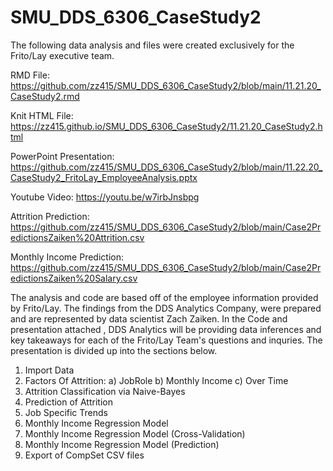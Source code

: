 # SMU_DDS_6306_CaseStudy2

The following data analysis and files were created exclusively for the Frito/Lay executive team.

RMD File: https://github.com/zz415/SMU_DDS_6306_CaseStudy2/blob/main/11.21.20_CaseStudy2.rmd

Knit HTML File: https://zz415.github.io/SMU_DDS_6306_CaseStudy2/11.21.20_CaseStudy2.html

PowerPoint Presentation: https://github.com/zz415/SMU_DDS_6306_CaseStudy2/blob/main/11.22.20_CaseStudy2_FritoLay_EmployeeAnalysis.pptx

Youtube Video: https://youtu.be/w7irbJnsbpg

Attrition Prediction: https://github.com/zz415/SMU_DDS_6306_CaseStudy2/blob/main/Case2PredictionsZaiken%20Attrition.csv

Monthly Income Prediction: https://github.com/zz415/SMU_DDS_6306_CaseStudy2/blob/main/Case2PredictionsZaiken%20Salary.csv

The analysis and code are based off of the  employee information provided by Frito/Lay. The findings from the DDS Analytics Company, were prepared and are represented by data scientist Zach Zaiken.  In the Code and presentation attached , DDS Analytics will be providing data inferences and key takeaways for each of the Frito/Lay Team's questions and inquries. The presentation is divided up into the sections below.

1. Import Data
2. Factors Of Attrition:
    a) JobRole
    b) Monthly Income
    c) Over Time
3. Attrition Classification via Naive-Bayes
4. Prediction of Attrition
5. Job Specific Trends
6. Monthly Income Regression Model
7. Monthly Income Regression Model (Cross-Validation)
8. Monthly Income Regression Model (Prediction)
9. Export of CompSet CSV files
